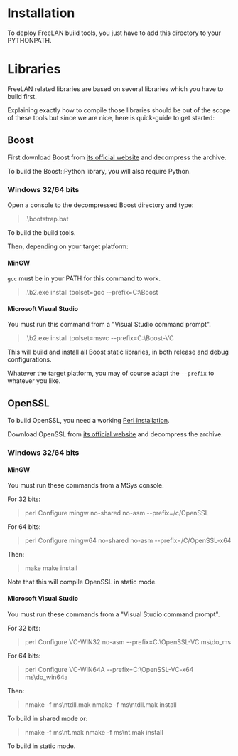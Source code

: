 Installation
============

To deploy FreeLAN build tools, you just have to add this directory to your PYTHONPATH.

Libraries
=========

FreeLAN related libraries are based on several libraries which you have to build first.

Explaining exactly how to compile those libraries should be out of the scope of these tools but since we are nice, here is quick-guide to get started:

Boost
-----

First download Boost from [its official website](http://www.boost.org/) and decompress the archive.

To build the Boost::Python library, you will also require Python.

### Windows 32/64 bits

Open a console to the decompressed Boost directory and type:

> .\bootstrap.bat

To build the build tools.

Then, depending on your target platform:

#### MinGW

`gcc` must be in your PATH for this command to work.

> .\b2.exe install toolset=gcc --prefix=C:\Boost

#### Microsoft Visual Studio

You must run this command from a "Visual Studio command prompt".

> .\b2.exe install toolset=msvc --prefix=C:\Boost-VC

This will build and install all Boost static libraries, in both release and debug configurations.

Whatever the target platform, you may of course adapt the `--prefix` to whatever you like.

OpenSSL
-------

To build OpenSSL, you need a working [Perl installation](http://www.perl.org/).

Download OpenSSL from [its official website](http://www.openssl.org/) and decompress the archive.

### Windows 32/64 bits

#### MinGW

You must run these commands from a MSys console.

For 32 bits:

> perl Configure mingw no-shared no-asm --prefix=/c/OpenSSL

For 64 bits:

> perl Configure mingw64 no-shared no-asm --prefix=/C/OpenSSL-x64

Then:

> make
> make install

Note that this will compile OpenSSL in static mode.

#### Microsoft Visual Studio

You must run these commands from a "Visual Studio command prompt".

For 32 bits:

> perl Configure VC-WIN32 no-asm --prefix=C:\OpenSSL-VC
> ms\do_ms

For 64 bits:

> perl Configure VC-WIN64A --prefix=C:\OpenSSL-VC-x64
> ms\do_win64a

Then:

> nmake -f ms\ntdll.mak
> nmake -f ms\ntdll.mak install

To build in shared mode or:

> nmake -f ms\nt.mak
> nmake -f ms\nt.mak install

To build in static mode.
